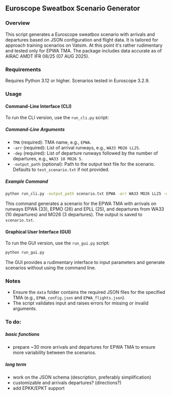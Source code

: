 ## Euroscope Sweatbox Scenario Generator

### Overview
This script generates a Euroscope sweatbox scenario with arrivals and departures based on JSON configuration and flight data. It is tailored for approach training scenarios on Vatsim. At this point it's rather rudimentary and tested only for EPWA TMA. The package includes data accurate as of AIRAC AMDT IFR 08/25 (07 AUG 2025).

### Requirements
Requires Python 3.12 or higher. Scenarios tested in Euroscope 3.2.9.

### Usage

#### Command-Line Interface (CLI)
To run the CLI version, use the `run_cli.py` script:

##### Command-Line Arguments
- `TMA` (required): TMA name, e.g., `EPWA`.
- `-arr` (required): List of arrival runways, e.g., `WA33 MO26 LL25`.
- `-dep` (required): List of departure runways followed by the number of departures, e.g., `WA33 10 MO26 5`.
- `-output_path` (optional): Path to the output text file for the scenario. Defaults to `test_scenario.txt` if not provided.

##### Example Command
```bash
python run_cli.py -output_path scenario.txt EPWA -arr WA33 MO26 LL25 -dep WA29 10 MO26 3
```

This command generates a scenario for the EPWA TMA with arrivals on runways EPWA (33), EPMO (26) and EPLL (25), and departures from WA33 (10 departures) and MO26 (3 departures). The output is saved to `scenario.txt`.

#### Graphical User Interface (GUI)
To run the GUI version, use the `run_gui.py` script:

```bash
python run_gui.py
```

The GUI provides a rudimentary interface to input parameters and generate scenarios without using the command line.

### Notes
- Ensure the `data` folder contains the required JSON files for the specified TMA (e.g., `EPWA_config.json` and `EPWA_flights.json`).
- The script validates input and raises errors for missing or invalid arguments.

### To do:

##### basic functions
* prepare ~30 more arrivals and departures for EPWA TMA to ensure more variability between the scenarios.

##### long term
* work on the JSON schema (description, preferably simplification)
* customizable and arrivals departures? (directions?)
* add EPKK/EPKT support